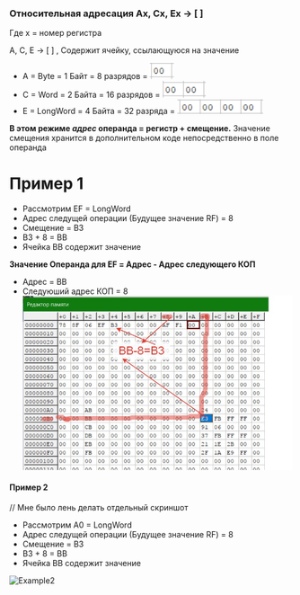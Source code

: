 ### Относительная адресация Ax, Cx, Ex -> [ ]
Где x = номер регистра

A, C, E -> [ ] , Содержит ячейку, ссылающуюся на значение
* A = Byte = 1 Байт = 8 разрядов = ![Byte](../../img/Byte.png)
* C = Word = 2 Байта = 16 разрядов  = ![Word](../../img/Word.png)
* E = LongWord = 4 Байта = 32 разряда  = ![LongWord](../../img/LongWord.png)

**В этом режиме _адрес_ операнда = регистр + смещение.** 
Значение смещения хранится в дополнительном коде непосредственно в поле операнда 

# Пример 1
* Рассмотрим EF = LongWord
* Адрес следущей операции (Будущее значение RF) = 8
* Смещение = B3
* B3 + 8 = BB
* Ячейка BB содержит значение

**Значение Операнда для EF = Адрес - Адрес следующего КОП**
- Адрес = BB
- Следуюший адрес КОП = 8
![Example1](../../img/78-8F-EF-AF.jpg)

#### Пример 2
// Мне было лень делать отдельный скриншот
* Рассмотрим A0 = LongWord
* Адрес следущей операции (Будущее значение RF) = 8
* Смещение = B3
* B3 + 8 = BB
* Ячейка BB содержит значение
 
 ![Example2](../../img/С3-A0-8F-BF.png)